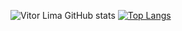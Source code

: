 ![Vitor Lima GitHub stats](https://github-readme-stats.vercel.app/api?username=Vitoroturan2905&show_icons=true&theme=synthwave)
[![Top Langs](https://github-readme-stats.vercel.app/api/top-langs/?username=anuraghazra&layout=compact)](https://github.com/anuraghazra/github-readme-stats)
